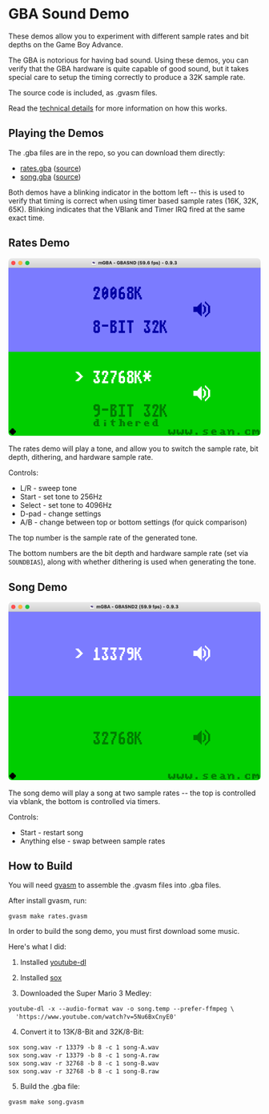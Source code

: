 GBA Sound Demo
==============

These demos allow you to experiment with different sample rates and bit depths on the Game Boy
Advance.

The GBA is notorious for having bad sound.  Using these demos, you can verify that the GBA hardware
is quite capable of good sound, but it takes special care to setup the timing correctly to produce
a 32K sample rate.

The source code is included, as .gvasm files.

Read the [technical details](./technical-details.md) for more information on how this works.

Playing the Demos
-----------------

The .gba files are in the repo, so you can download them directly:

* [rates.gba](https://raw.githubusercontent.com/velipso/gba-sound-demo/main/rates.gba) ([source](./rates.gvasm))
* [song.gba](https://raw.githubusercontent.com/velipso/gba-sound-demo/main/song.gba) ([source](./song.gvasm))

Both demos have a blinking indicator in the bottom left -- this is used to verify that timing is
correct when using timer based sample rates (16K, 32K, 65K).  Blinking indicates that the VBlank
and Timer IRQ fired at the same exact time.

Rates Demo
----------

![rates.gba](https://github.com/velipso/gba-sound-demo/raw/main/rates.png)

The rates demo will play a tone, and allow you to switch the sample rate, bit depth, dithering,
and hardware sample rate.

Controls:

* L/R - sweep tone
* Start - set tone to 256Hz
* Select - set tone to 4096Hz
* D-pad - change settings
* A/B - change between top or bottom settings (for quick comparison)

The top number is the sample rate of the generated tone.

The bottom numbers are the bit depth and hardware sample rate (set via `SOUNDBIAS`), along with
whether dithering is used when generating the tone.

Song Demo
---------

![song.gba](https://github.com/velipso/gba-sound-demo/raw/main/song.png)

The song demo will play a song at two sample rates -- the top is controlled via vblank, the bottom
is controlled via timers.

Controls:

* Start - restart song
* Anything else - swap between sample rates

How to Build
------------

You will need [gvasm](https://github.com/velipso/gvasm) to assemble the .gvasm files into .gba
files.

After install gvasm, run:

```
gvasm make rates.gvasm
```

In order to build the song demo, you must first download some music.

Here's what I did:

1. Installed [youtube-dl](https://ytdl-org.github.io/youtube-dl/download.html)

2. Installed [sox](http://sox.sourceforge.net/)

3. Downloaded the Super Mario 3 Medley:

```
youtube-dl -x --audio-format wav -o song.temp --prefer-ffmpeg \
  'https://www.youtube.com/watch?v=5Nu6BxCnyE0'
```

4. Convert it to 13K/8-Bit and 32K/8-Bit:

```
sox song.wav -r 13379 -b 8 -c 1 song-A.wav
sox song.wav -r 13379 -b 8 -c 1 song-A.raw
sox song.wav -r 32768 -b 8 -c 1 song-B.wav
sox song.wav -r 32768 -b 8 -c 1 song-B.raw
```

5. Build the .gba file:

```
gvasm make song.gvasm
```
